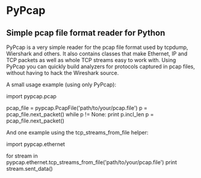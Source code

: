 # PyPcap
## Simple pcap file format reader for Python

PyPcap is a very simple reader for the pcap file format used by tcpdump, Wiershark and others. It also contains classes that make Ethernet, IP and TCP packets as well as whole TCP streams easy to work with. Using PyPcap you can quickly build analyzers for protocols captured in pcap files, without having to hack the Wireshark source.

A small usage example (using only PyPcap):

  import pypcap.pcap
  
  pcap_file = pypcap.PcapFile('path/to/your/pcap.file')
  p = pcap_file.next_packet()
  while p != None:
    print p.incl_len
    p = pcap_file.next_packet()
    
And one example using the tcp_streams_from_file helper:

  import pypcap.ethernet
  
  for stream in pypcap.ethernet.tcp_streams_from_file('path/to/your/pcap.file')
    print stream.sent_data()
    
